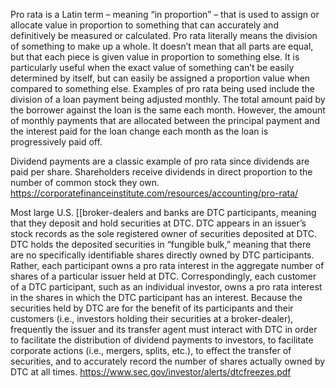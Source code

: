 Pro rata is a Latin term – meaning “in proportion” – that is used to assign or allocate value in proportion to something that can accurately and definitively be measured or calculated.
Pro rata literally means the division of something to make up a whole. It doesn’t mean that all parts are equal, but that each piece is given value in proportion to something else. It is particularly useful when the exact value of something can’t be easily determined by itself, but can easily be assigned a proportion value when compared to something else.
Examples of pro rata being used include the division of a loan payment being adjusted monthly. The total amount paid by the borrower against the loan is the same each month. However, the amount of monthly payments that are allocated between the principal payment and the interest paid for the loan change each month as the loan is progressively paid off.

Dividend payments are a classic example of pro rata since dividends are paid per share. Shareholders receive dividends in direct proportion to the number of common stock they own.
https://corporatefinanceinstitute.com/resources/accounting/pro-rata/

Most large U.S. [[broker-dealers and banks are DTC participants, meaning that they deposit and hold securities at DTC. DTC appears in an issuer’s stock records as the sole registered owner of securities deposited at DTC. DTC holds the deposited securities in “fungible bulk,” meaning that there are no specifically identifiable shares directly owned by DTC participants. Rather, each participant owns a pro rata interest in the aggregate number of shares of a particular issuer held at DTC. Correspondingly, each customer of a DTC participant, such as an individual investor, owns a pro rata interest in the shares in which the DTC participant has an interest. Because the securities held by DTC are for the benefit of its participants and their customers (i.e., investors holding their securities at a broker-dealer), frequently the issuer and its transfer agent must interact with DTC in order to facilitate the distribution of dividend payments to investors, to facilitate corporate actions (i.e., mergers, splits, etc.), to effect the transfer of securities, and to accurately record the number of shares actually owned by DTC at all times.
https://www.sec.gov/investor/alerts/dtcfreezes.pdf